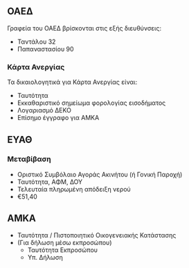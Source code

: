 ## ΟΑΕΔ

Γραφεία του ΟΑΕΔ βρίσκονται στις εξής διευθύνσεις:

 - Ταντάλου 32
 - Παπαναστασίου 90

### Κάρτα Ανεργίας

Τα δικαιολογητικά για Κάρτα Ανεργίας είναι:

 - Ταυτότητα
 - Εκκαθαριστικό σημείωμα φορολογίας εισοδήματος
 - Λογαριασμό ΔΕΚΟ
 - Επίσημο έγγραφο για ΑΜΚΑ


## ΕΥΑΘ

### Μεταβίβαση

 - Οριστικό Συμβόλαιο Αγοράς Ακινήτου (ή Γονική Παροχή)
 - Ταυτότητα, ΑΦΜ, ΔΟΥ
 - Τελευταία πληρωμένη απόδειξη νερού
 - €51,40


## ΑΜΚΑ

 - Ταυτότητα / Πιστοποιητικό Οικογενειακής Κατάστασης
 - (Για δήλωση μέσω εκπροσώπου)
    * Ταυτότητα Εκπροσώπου
    * Υπ. Δήλωση
